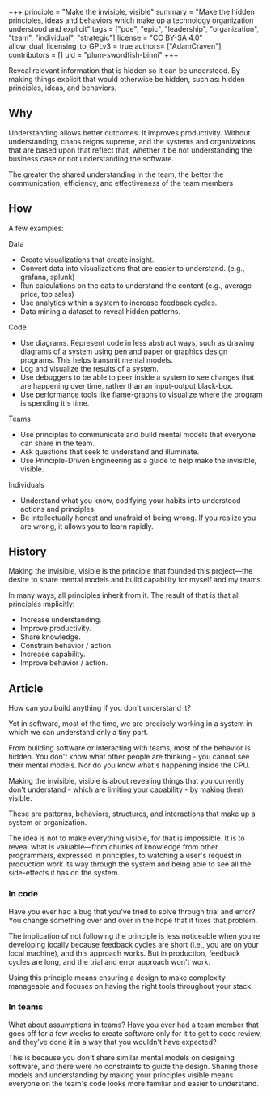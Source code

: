 +++
principle = "Make the invisible, visible"
summary = "Make the hidden principles, ideas and behaviors which make up a technology organization understood and explicit"
tags = ["pde", "epic", "leadership", "organization", "team", "individual", "strategic"]
license = "CC BY-SA 4.0"
allow_dual_licensing_to_GPLv3 = true
authors= ["AdamCraven"]
contributors = []
uid = "plum-swordfish-binni"
+++

Reveal relevant information that is hidden so it can be understood. By making things explicit that would otherwise be hidden, such as: hidden principles, ideas, and behaviors.

## Why

Understanding allows better outcomes. It improves productivity. Without understanding, chaos reigns supreme, and the systems and organizations that are based upon that reflect that, whether it be not understanding the business case or not understanding the software.

The greater the shared understanding in the team, the better the communication, efficiency, and effectiveness of the team members

## How

A few examples:

Data

* Create visualizations that create insight.
* Convert data into visualizations that are easier to understand. (e.g., grafana, splunk)
* Run calculations on the data to understand the content (e.g., average price, top sales)
* Use analytics within a system to increase feedback cycles.
* Data mining a dataset to reveal hidden patterns.

Code

* Use diagrams. Represent code in less abstract ways, such as drawing diagrams of a system using pen and paper or graphics design programs. This helps transmit mental models.
* Log and visualize the results of a system.
* Use debuggers to be able to peer inside a system to see changes that are happening over time, rather than an input-output black-box.
* Use performance tools like flame-graphs to visualize where the program is spending it's time.

Teams

* Use principles to communicate and build mental models that everyone can share in the team.
* Ask questions that seek to understand and illuminate.
* Use Principle-Driven Engineering as a guide to help make the invisible, visible.

Individuals

* Understand what you know, codifying your habits into understood actions and principles.
* Be intellectually honest and unafraid of being wrong. If you realize you are wrong, it allows you to learn rapidly.

## History

Making the invisible, visible is the principle that founded this project—the desire to share mental models and build capability for myself and my teams.

In many ways, all principles inherit from it. The result of that is that all principles implicitly:

* Increase understanding.
* Improve productivity.
* Share knowledge.
* Constrain behavior / action.
* Increase capability.
* Improve behavior / action.

## Article

How can you build anything if you don't understand it?

Yet in software, most of the time, we are precisely working in a system in which we can understand only a tiny part.

From building software or interacting with teams, most of the behavior is hidden. You don't know what other people are thinking - you cannot see their mental models. Nor do you know what's happening inside the CPU.

Making the invisible, visible is about revealing things that you currently don't understand - which are limiting your capability - by making them visible.

These are patterns, behaviors, structures, and interactions that make up a system or organization.

The idea is not to make everything visible, for that is impossible. It is to reveal what is valuable—from chunks of knowledge from other programmers, expressed in principles, to watching a user's request in production work its way through the system and being able to see all the side-effects it has on the system.

### In code

Have you ever had a bug that you've tried to solve through trial and error? You change something over and over in the hope that it fixes that problem.

The implication of not following the principle is less noticeable when you're developing locally because feedback cycles are short (i.e., you are on your local machine), and this approach works. But in production, feedback cycles are long, and the trial and error approach won't work.

Using this principle means ensuring a design to make complexity manageable and focuses on having the right tools throughout your stack.

### In teams
What about assumptions in teams? Have you ever had a team member that goes off for a few weeks to create software only for it to get to code review, and they've done it in a way that you wouldn't have expected?

This is because you don't share similar mental models on designing software, and there were no constraints to guide the design.
Sharing those models and understanding by making your principles visible means everyone on the team's code looks more familiar and easier to understand.
